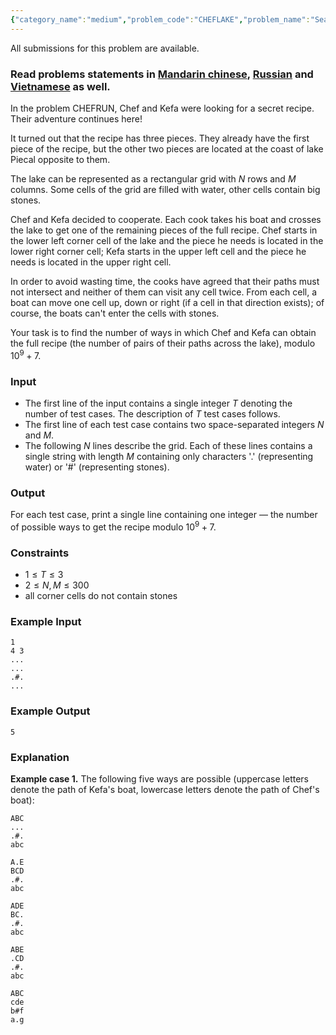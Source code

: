```yaml
---
{"category_name":"medium","problem_code":"CHEFLAKE","problem_name":"Searching for the Recipe","languages_supported":{"0":"C","1":"CPP14","2":"JAVA","3":"PYTH","4":"PYTH 3.5","5":"PYPY","6":"CS2","7":"PAS fpc","8":"PAS gpc","9":"RUBY","10":"PHP","11":"GO","12":"NODEJS","13":"HASK","14":"rust","15":"SCALA","16":"swift","17":"D","18":"PERL","19":"FORT","20":"WSPC","21":"ADA","22":"CAML","23":"ICK","24":"BF","25":"ASM","26":"CLPS","27":"PRLG","28":"ICON","29":"SCM qobi","30":"PIKE","31":"ST","32":"NICE","33":"LUA","34":"BASH","35":"NEM","36":"LISP sbcl","37":"LISP clisp","38":"SCM guile","39":"JS","40":"ERL","41":"TCL","42":"kotlin","43":"PERL6","44":"TEXT","45":"SCM chicken","46":"CLOJ","47":"COB","48":"FS"},"max_timelimit":2,"source_sizelimit":50000,"problem_author":"hloya_ygrt","problem_tester":null,"date_added":"15-05-2018","tags":{"0":"cook94","1":"dynamic","2":"hloya_ygrt","3":"prefix"},"editorial_url":"https://discuss.codechef.com/problems/CHEFLAKE","time":{"view_start_date":1526841000,"submit_start_date":1526841000,"visible_start_date":1526841000,"end_date":1735669800},"is_direct_submittable":false,"layout":"problem"}
---
```

<span class="solution-visible-txt">All submissions for this problem are available.</span><h3>Read problems statements in <a href="http://www.codechef.com/download/translated/COOK94/mandarin/CHEFLAKE.pdf" target="_blank">Mandarin chinese</a>, <a href="http://www.codechef.com/download/translated/COOK94/russian/CHEFLAKE.pdf" target="_blank">Russian</a> and <a href="http://www.codechef.com/download/translated/COOK94/vietnamese/CHEFLAKE.pdf" target="_blank">Vietnamese</a> as well.</h3>


In the problem CHEFRUN, Chef and Kefa were looking for a secret recipe. Their adventure continues here!

It turned out that the recipe has three pieces. They already have the first piece of the recipe, but the other two pieces are located at the coast of lake Piecal opposite to them.

The lake can be represented as a rectangular grid with $N$ rows and $M$ columns. Some cells of the grid are filled with water, other cells contain big stones.

Chef and Kefa decided to cooperate. Each cook takes his boat and crosses the lake to get one of the remaining pieces of the full recipe. Chef starts in the lower left corner cell of the lake and the piece he needs is located in the lower right corner cell; Kefa starts in the upper left cell and the piece he needs is located in the upper right cell.

In order to avoid wasting time, the cooks have agreed that their paths must not intersect and neither of them can visit any cell twice. From each cell, a boat can move one cell up, down or right (if a cell in that direction exists); of course, the boats can't enter the cells with stones.

Your task is to find the number of ways in which Chef and Kefa can obtain the full recipe (the number of pairs of their paths across the lake), modulo $10^9 + 7$.

### Input
- The first line of the input contains a single integer $T$ denoting the number of test cases. The description of $T$ test cases follows.
- The first line of each test case contains two space-separated integers $N$ and $M$.
- The following $N$ lines describe the grid. Each of these lines contains a single string with length $M$ containing only characters '.' (representing water) or '#' (representing stones).

### Output
For each test case, print a single line containing one integer — the number of possible ways to get the recipe modulo $10^9+7$.

### Constraints 
- $1 \le T \le 3$
- $2 \le N, M \le 300$
- all corner cells do not contain stones

### Example Input
```
1
4 3
...
...
.#.
...
```

### Example Output
```
5
```

### Explanation

**Example case 1.** The following five ways are possible (uppercase letters denote the path of Kefa's boat, lowercase letters denote the path of Chef's boat):

```
ABC
...
.#.
abc

A.E
BCD
.#.
abc

ADE
BC.
.#.
abc

ABE
.CD
.#.
abc

ABC
cde
b#f
a.g
```